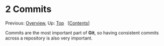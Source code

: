 # 2 Commits #

Previous: [Overview](./overview.md),
 Up: [Top](./index.md)
 &nbsp; \[[Contents](./index.md)\]

Commits are the most important part of **Git**, so having consistent commits
 across a repository is also very important.

